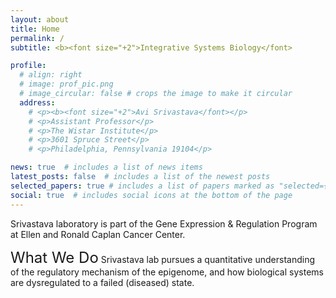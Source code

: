 ```yaml
---
layout: about
title: Home
permalink: /
subtitle: <b><font size="+2">Integrative Systems Biology</font>

profile:
  # align: right
  # image: prof_pic.png
  # image_circular: false # crops the image to make it circular
  address:
    # <p><b><font size="+2">Avi Srivastava</font></p>
    # <p>Assistant Professor</p>
    # <p>The Wistar Institute</p>
    # <p>3601 Spruce Street</p>
    # <p>Philadelphia, Pennsylvania 19104</p>

news: true  # includes a list of news items
latest_posts: false  # includes a list of the newest posts
selected_papers: true # includes a list of papers marked as "selected={true}"
social: true  # includes social icons at the bottom of the page
---
```


Srivastava laboratory is part of the Gene Expression & Regulation Program at Ellen and Ronald Caplan Cancer Center.

<font size="+2">What We Do</font>
Srivastava lab pursues a quantitative understanding of the regulatory mechanism of the epigenome, and how biological systems are dysregulated to a failed (diseased) state.

<!-- Before joining Wistar, he was a postdoctoral researcher working with professor Rahul Satija in the Department of Biology at New York University and New York genome Center. He obtained Ph.D. in Computer Science at Stony Brook University, New York, advised by professor Rob Patro. -->

